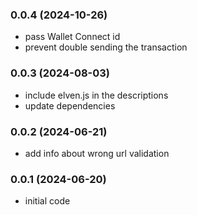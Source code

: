 ### 0.0.4 (2024-10-26)
- pass Wallet Connect id
- prevent double sending the transaction

### 0.0.3 (2024-08-03)
- include elven.js in the descriptions
- update dependencies

### 0.0.2 (2024-06-21)
- add info about wrong url validation

### 0.0.1 (2024-06-20)
- initial code
